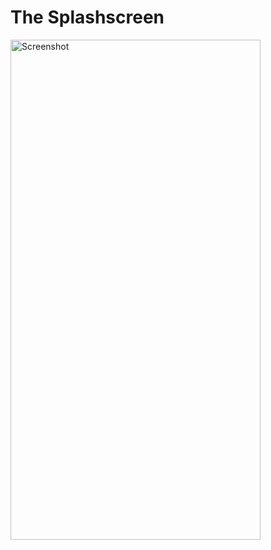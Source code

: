 # The Splashscreen

<img src="https://github.com/maeka-maru/SafariDrivesCarRentalApp/assets/117111592/bb3ce115-f53f-4484-9082-7aa71bf638c4" alt="Screenshot" width="400" height="800">
